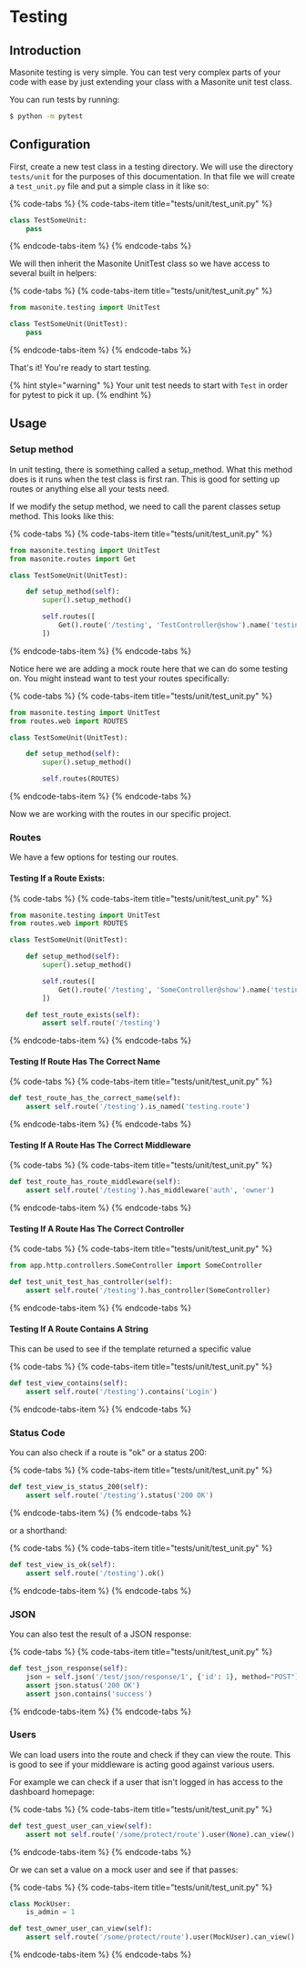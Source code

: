 # Testing

## Introduction

Masonite testing is very simple. You can test very complex parts of your code with ease by just extending your class with a Masonite unit test class.

You can run tests by running:

```bash
$ python -m pytest
```

## Configuration

First, create a new test class in a testing directory. We will use the directory `tests/unit` for the purposes of this documentation. In that file we will create a `test_unit.py` file and put a simple class in it like so:

{% code-tabs %}
{% code-tabs-item title="tests/unit/test\_unit.py" %}
```python
class TestSomeUnit:
    pass
```
{% endcode-tabs-item %}
{% endcode-tabs %}

We will then inherit the Masonite UnitTest class so we have access to several built in helpers:

{% code-tabs %}
{% code-tabs-item title="tests/unit/test\_unit.py" %}
```python
from masonite.testing import UnitTest

class TestSomeUnit(UnitTest):
    pass
```
{% endcode-tabs-item %}
{% endcode-tabs %}

That's it! You're ready to start testing.

{% hint style="warning" %}
Your unit test needs to start with `Test` in order for pytest to pick it up.
{% endhint %}

## Usage

### Setup method

In unit testing, there is something called a setup\_method. What this method does is it runs when the test class is first ran. This is good for setting up routes or anything else all your tests need.

If we modify the setup method, we need to call the parent classes setup method. This looks like this:

{% code-tabs %}
{% code-tabs-item title="tests/unit/test\_unit.py" %}
```python
from masonite.testing import UnitTest
from masonite.routes import Get

class TestSomeUnit(UnitTest):

    def setup_method(self):
        super().setup_method()

        self.routes([
            Get().route('/testing', 'TestController@show').name('testing.route').middleware('auth', 'owner')
        ])
```
{% endcode-tabs-item %}
{% endcode-tabs %}

Notice here we are adding a mock route here that we can do some testing on. You might instead want to test your routes specifically:

{% code-tabs %}
{% code-tabs-item title="tests/unit/test\_unit.py" %}
```python
from masonite.testing import UnitTest
from routes.web import ROUTES

class TestSomeUnit(UnitTest):

    def setup_method(self):
        super().setup_method()

        self.routes(ROUTES)
```
{% endcode-tabs-item %}
{% endcode-tabs %}

Now we are working with the routes in our specific project.

### Routes

We have a few options for testing our routes.

#### Testing If a Route Exists:

{% code-tabs %}
{% code-tabs-item title="tests/unit/test\_unit.py" %}
```python
from masonite.testing import UnitTest
from routes.web import ROUTES

class TestSomeUnit(UnitTest):

    def setup_method(self):
        super().setup_method()

        self.routes([
            Get().route('/testing', 'SomeController@show').name('testing.route').middleware('auth', 'owner')
        ])

    def test_route_exists(self):
        assert self.route('/testing')
```
{% endcode-tabs-item %}
{% endcode-tabs %}

#### Testing If Route Has The Correct Name

{% code-tabs %}
{% code-tabs-item title="tests/unit/test\_unit.py" %}
```python
def test_route_has_the_correct_name(self):
    assert self.route('/testing').is_named('testing.route')
```
{% endcode-tabs-item %}
{% endcode-tabs %}

#### Testing If A Route Has The Correct Middleware

{% code-tabs %}
{% code-tabs-item title="tests/unit/test\_unit.py" %}
```python
def test_route_has_route_middleware(self):
    assert self.route('/testing').has_middleware('auth', 'owner')
```
{% endcode-tabs-item %}
{% endcode-tabs %}

#### Testing If A Route Has The Correct Controller

{% code-tabs %}
{% code-tabs-item title="tests/unit/test\_unit.py" %}
```python
from app.http.controllers.SomeController import SomeController

def test_unit_test_has_controller(self):
    assert self.route('/testing').has_controller(SomeController)
```
{% endcode-tabs-item %}
{% endcode-tabs %}

#### Testing If A Route Contains A String

This can be used to see if the template returned a specific value

{% code-tabs %}
{% code-tabs-item title="tests/unit/test\_unit.py" %}
```python
def test_view_contains(self):
    assert self.route('/testing').contains('Login')
```
{% endcode-tabs-item %}
{% endcode-tabs %}

### Status Code

You can also check if a route is "ok" or a status 200:

{% code-tabs %}
{% code-tabs-item title="tests/unit/test\_unit.py" %}
```python
def test_view_is_status_200(self):
    assert self.route('/testing').status('200 OK')
```
{% endcode-tabs-item %}
{% endcode-tabs %}

or a shorthand:

{% code-tabs %}
{% code-tabs-item title="tests/unit/test\_unit.py" %}
```python
def test_view_is_ok(self):
    assert self.route('/testing').ok()
```
{% endcode-tabs-item %}
{% endcode-tabs %}

### JSON

You can also test the result of a JSON response:

{% code-tabs %}
{% code-tabs-item title="tests/unit/test\_unit.py" %}
```python
def test_json_response(self):
    json = self.json('/test/json/response/1', {'id': 1}, method="POST")
    assert json.status('200 OK')
    assert json.contains('success')
```
{% endcode-tabs-item %}
{% endcode-tabs %}

### Users

We can load users into the route and check if they can view the route. This is good to see if your middleware is acting good against various users.

For example we can check if a user that isn't logged in has access to the dashboard homepage:

{% code-tabs %}
{% code-tabs-item title="tests/unit/test\_unit.py" %}
```python
def test_guest_user_can_view(self):
    assert not self.route('/some/protect/route').user(None).can_view()
```
{% endcode-tabs-item %}
{% endcode-tabs %}

Or we can set a value on a mock user and see if that passes:

{% code-tabs %}
{% code-tabs-item title="tests/unit/test\_unit.py" %}
```python
class MockUser:
    is_admin = 1

def test_owner_user_can_view(self):
    assert self.route('/some/protect/route').user(MockUser).can_view()
```
{% endcode-tabs-item %}
{% endcode-tabs %}

